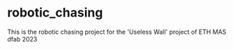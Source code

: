 # robotic_chasing
This is the robotic chasing project for the 'Useless Wall' project of ETH MAS dfab 2023
